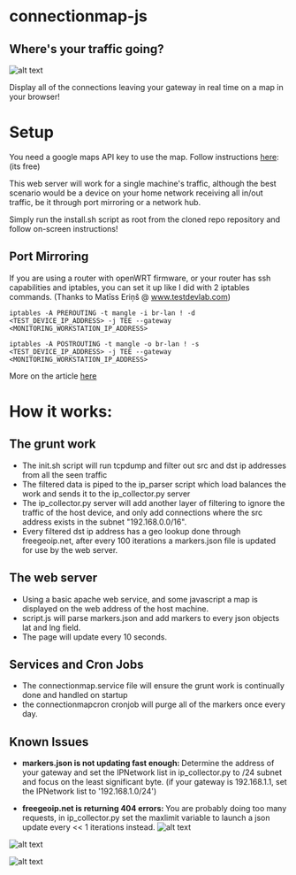 # connectionmap-js
## Where's your traffic going?

![alt text](https://i.imgur.com/E4649LF.png "Connection Map")

Display all of the connections leaving your gateway in real time on a map in your browser!

# Setup 

You need a google maps API key to use the map.
Follow instructions <a href=https://developers.google.com/maps/documentation/javascript/get-api-key>here</a>: (its free)

This web server will work for a single machine's traffic, although the best scenario would be a device on your home network receiving all in/out traffic, be it through port mirroring or a network hub.

Simply run the install.sh script as root from the cloned repo repository and follow on-screen instructions!

## Port Mirroring

If you are using a router with openWRT firmware, or your router has ssh capabilities and iptables, you can set it up like I did with 2 iptables commands. (Thanks to Matīss Eriņš @ www.testdevlab.com)

` iptables -A PREROUTING -t mangle -i br-lan ! -d <TEST_DEVICE_IP_ADDRESS> -j TEE --gateway <MONITORING_WORKSTATION_IP_ADDRESS> `

` iptables -A POSTROUTING -t mangle -o br-lan ! -s <TEST_DEVICE_IP_ADDRESS> -j TEE --gateway <MONITORING_WORKSTATION_IP_ADDRESS> `

More on the article <a href="https://www.testdevlab.com/blog/2017/08/setting-up-router-traffic-mirroring-to-wireshark/">here</a> 

# How it works:

## The grunt work
- The init.sh script will run tcpdump and filter out src and dst ip addresses from all the seen traffic
- The filtered data is piped to the ip_parser script which load balances the work and sends it to the ip_collector.py server
- The ip_collector.py server will add another layer of filtering to ignore the traffic of the host device, and only add connections where the src address exists in the subnet "192.168.0.0/16".
- Every filtered dst ip address has a geo lookup done through freegeoip.net, after every 100 iterations a markers.json file is updated for use by the web server.

## The web server
- Using a basic apache web service, and some javascript a map is displayed on the web address of the host machine.
- script.js will parse markers.json and add markers to every json objects lat and lng field.
- The page will update every 10 seconds.

## Services and Cron Jobs
- The connectionmap.service file will ensure the grunt work is continually done and handled on startup
- the connectionmapcron cronjob will purge all of the markers once every day.

## Known Issues

- <b> markers.json is not updating fast enough: </b> Determine the address of your gateway and set the IPNetwork list in ip_collector.py to /24 subnet and focus on the least significant byte. (if your gateway is 192.168.1.1, set the IPNetwork list to '192.168.1.0/24')

- <b> freegeoip.net is returning 404 errors: </b> You are probably doing too many requests, in ip_collector.py set the maxlimit variable to launch a json update every << 1 iterations instead.
![alt text](https://i.imgur.com/eXG98TO.png "Marker description for connected servers")

![alt text](https://i.imgur.com/2Ya53rs.png "Side Panel navigation for overview of all local IP's")

![alt text](https://i.imgur.com/vncXZuw.jpg "Connection Map")
